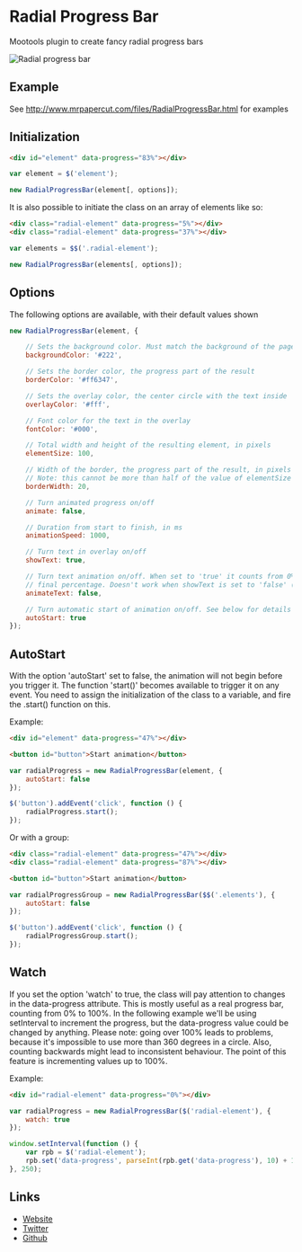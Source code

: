 Radial Progress Bar
=============

Mootools plugin to create fancy radial progress bars

![Radial progress bar](http://www.mrpapercut.com/cms/uploads/posts/radial-progress.png)

Example
-------

See http://www.mrpapercut.com/files/RadialProgressBar.html for examples

Initialization
--------------

```html
<div id="element" data-progress="83%"></div>
```

```javascript
var element = $('element');

new RadialProgressBar(element[, options]);
```

It is also possible to initiate the class on an array of elements like so:

```html
<div class="radial-element" data-progress="5%"></div>
<div class="radial-element" data-progress="37%"></div>
```

```javascript
var elements = $$('.radial-element');

new RadialProgressBar(elements[, options]);
```

Options
-------

The following options are available, with their default values shown
```javascript
new RadialProgressBar(element, {

    // Sets the background color. Must match the background of the page for optimal effect
    backgroundColor: '#222',

    // Sets the border color, the progress part of the result
    borderColor: '#ff6347',

    // Sets the overlay color, the center circle with the text inside
    overlayColor: '#fff',

    // Font color for the text in the overlay
    fontColor: '#000',

    // Total width and height of the resulting element, in pixels
    elementSize: 100,

    // Width of the border, the progress part of the result, in pixels
    // Note: this cannot be more than half of the value of elementSize
    borderWidth: 20,

    // Turn animated progress on/off
    animate: false,

    // Duration from start to finish, in ms
    animationSpeed: 1000,

    // Turn text in overlay on/off
    showText: true,

    // Turn text animation on/off. When set to 'true' it counts from 0% to the
    // final percentage. Doesn't work when showText is set to 'false' (obviously)
    animateText: false,

    // Turn automatic start of animation on/off. See below for details
    autoStart: true
});
```

AutoStart
---------

With the option 'autoStart' set to false, the animation will not begin before you trigger it. The function 'start()' becomes available to trigger it on any event.
You need to assign the initialization of the class to a variable, and fire the .start() function on this.

Example:

```html
<div id="element" data-progress="47%"></div>

<button id="button">Start animation</button>
```

```javascript
var radialProgress = new RadialProgressBar(element, {
    autoStart: false
});

$('button').addEvent('click', function () {
    radialProgress.start();
});
```

Or with a group:

```html
<div class="radial-element" data-progress="47%"></div>
<div class="radial-element" data-progress="87%"></div>

<button id="button">Start animation</button>
```

```javascript
var radialProgressGroup = new RadialProgressBar($$('.elements'), {
	autoStart: false
});

$('button').addEvent('click', function () {
	radialProgressGroup.start();
});
```

Watch
-----

If you set the option 'watch' to true, the class will pay attention to changes in the data-progress attribute. This is mostly useful as a real progress bar, counting from 0% to 100%. In the following example we'll be using setInterval to increment the progress, but the data-progress value could be changed by anything.
Please note: going over 100% leads to problems, because it's impossible to use more than 360 degrees in a circle. Also, counting backwards might lead to inconsistent behaviour. The point of this feature is incrementing values up to 100%.

Example:
```html
<div id="radial-element" data-progress="0%"></div>
```

```javascript
var radialProgress = new RadialProgressBar($('radial-element'), {
	watch: true
});

window.setInterval(function () {
	var rpb = $('radial-element');
	rpb.set('data-progress', parseInt(rpb.get('data-progress'), 10) + 1 + '%');
}, 250);
```

Links
-----

* [Website](http://www.mrpapercut.com)
* [Twitter](http://twitter.com/Mr_Papercut)
* [Github](http://github.com/mrpapercut/radialProgressBar)
